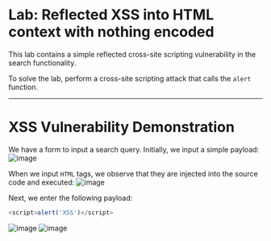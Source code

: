 # Lab: Reflected XSS into HTML context with nothing encoded

This lab contains a simple reflected cross-site scripting vulnerability in the search functionality.

To solve the lab, perform a cross-site scripting attack that calls the `alert` function. 

---

# XSS Vulnerability Demonstration

We have a form to input a search query. Initially, we input a simple payload:
![image](https://github.com/user-attachments/assets/42df6a4a-94c0-409d-bf47-f8a05368c333)

When we input `HTML` tags, we observe that they are injected into the source code and executed: 
![image](https://github.com/user-attachments/assets/a058951c-6850-420f-9963-08afaac768bd)

Next, we enter the following payload:  
```javascript
<script>alert('XSS')</script>
```
![image](https://github.com/user-attachments/assets/306c086b-3f2e-4582-bcc9-2a7d66c38cfe)
![image](https://github.com/user-attachments/assets/3207a728-966a-4b00-853d-4c68932b6e29)


